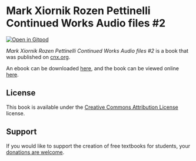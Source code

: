 # Mark Xiornik Rozen Pettinelli Continued Works Audio files #2

[![Open in Gitpod](https://gitpod.io/button/open-in-gitpod.svg)](https://gitpod.io/from-referrer/)

_Mark Xiornik Rozen Pettinelli Continued Works Audio files #2_ is a book that was published on [cnx.org](https://cnx.org/).

An ebook can be downloaded [here](https://github.com/cnx-user-books/cnxbook-mark-xiornik-rozen-pettinelli-continued-works-audio-files-2/releases/latest), and the book can be viewed online [here](https://github.com/cnx-user-books/cnxbook-mark-xiornik-rozen-pettinelli-continued-works-audio-files-2/releases/latest).

## License
This book is available under the [Creative Commons Attribution License](./LICENSE) license.

## Support
If you would like to support the creation of free textbooks for students, your [donations are welcome](https://riceconnect.rice.edu/donation/support-openstax-banner).
